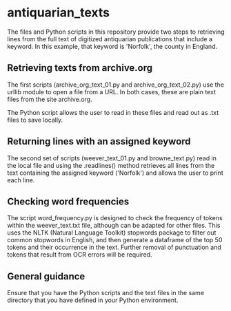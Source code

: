 # antiquarian_texts
The files and Python scripts in this repository provide two steps to retrieving lines from the full text of digitized antiquarian publications that include a keyword. In this example, that keyword is 'Norfolk', the county in England.

## Retrieving texts from archive.org
The first scripts (archive_org_text_01.py and archive_org_text_02.py) use the urllib module to open a file from a URL. In both cases, these are plain text files from the site archive.org.

The Python script allows the user to read in these files and read out as .txt files to save locally.

## Returning lines with an assigned keyword
The second set of scripts (weever_text_01.py and browne_text.py) read in the local file and using the .readlines() method retrieves all lines from the text containing the assigned keyword ('Norfolk') and allows the user to print each line.

## Checking word frequencies
The script word_frequency.py is designed to check the frequency of tokens within the weever_text.txt file, although can be adapted for other files. This uses the NLTK (Natural Language Toolkit) stopwords package to filter out common stopwords in English, and then generate a dataframe of the top 50 tokens and their occurrence in the text. Further removal of punctuation and tokens that result from OCR errors will be required. 

## General guidance
Ensure that you have the Python scripts and the text files in the same directory that you have defined in your Python environment.
